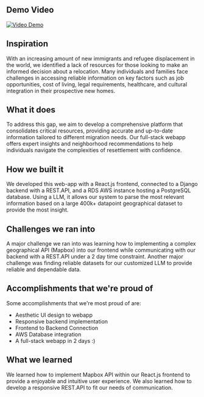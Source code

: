 ## Demo Video
[![Video Demo](https://img.youtube.com/vi/I-XeNGsgqak/0.jpg)](https://www.youtube.com/watch?v=I-XeNGsgqak)

## Inspiration
With an increasing amount of new immigrants and refugee displacement in the world, we identified a lack of resources for those looking to make an informed decision about a relocation. Many individuals and families face challenges in accessing reliable information on key factors such as job opportunities, cost of living, legal requirements, healthcare, and cultural integration in their prospective new homes.

## What it does
To address this gap, we aim to develop a comprehensive platform that consolidates critical resources, providing accurate and up-to-date information tailored to different migration needs. Our full-stack webapp offers expert insights and neighborhood recommendations to help individuals navigate the complexities of resettlement with confidence.

## How we built it
We developed this web-app with a React.js frontend, connected to a Django backend with a REST.API, and a RDS AWS instance hosting a PostgreSQL database. Using a LLM, it allows our system to parse the most relevant information based on a large 400k+ datapoint geographical dataset to provide the most insight.

## Challenges we ran into
A major challenge we ran into was learning how to implementing a complex geographical API (Mapbox) into our frontend while communicating with our backend with a REST.API under a 2 day time constraint. Another major challenge was finding reliable datasets for our customized LLM to provide reliable and dependable data.

## Accomplishments that we're proud of
Some accomplishments that we're most proud of are:

- Aesthetic UI design to webapp
- Responsive backend implementation
- Frontend to Backend Connection
- AWS Database integration
- A full-stack webapp in 2 days :)

## What we learned
We learned how to implement Mapbox API within our React.js frontend to provide a enjoyable and intuitive user experience. We also learned how to develop a responsive REST.API to fit our needs of communication.
